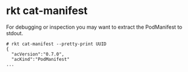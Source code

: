 # rkt cat-manifest

For debugging or inspection you may want to extract the PodManifest to stdout.

```
# rkt cat-manifest --pretty-print UUID
{
  "acVersion":"0.7.0",
  "acKind":"PodManifest"
...
```
